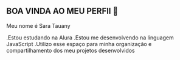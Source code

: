 ## BOA VINDA AO MEU PERFIl 👋

Meu nome é Sara Tauany

.Estou estudando na Alura
.Estou me desenvolvendo na linguagem JavaScript
.Utilizo esse espaço para minha organização e compartilhamento dos meu projetos desenvolvidos
